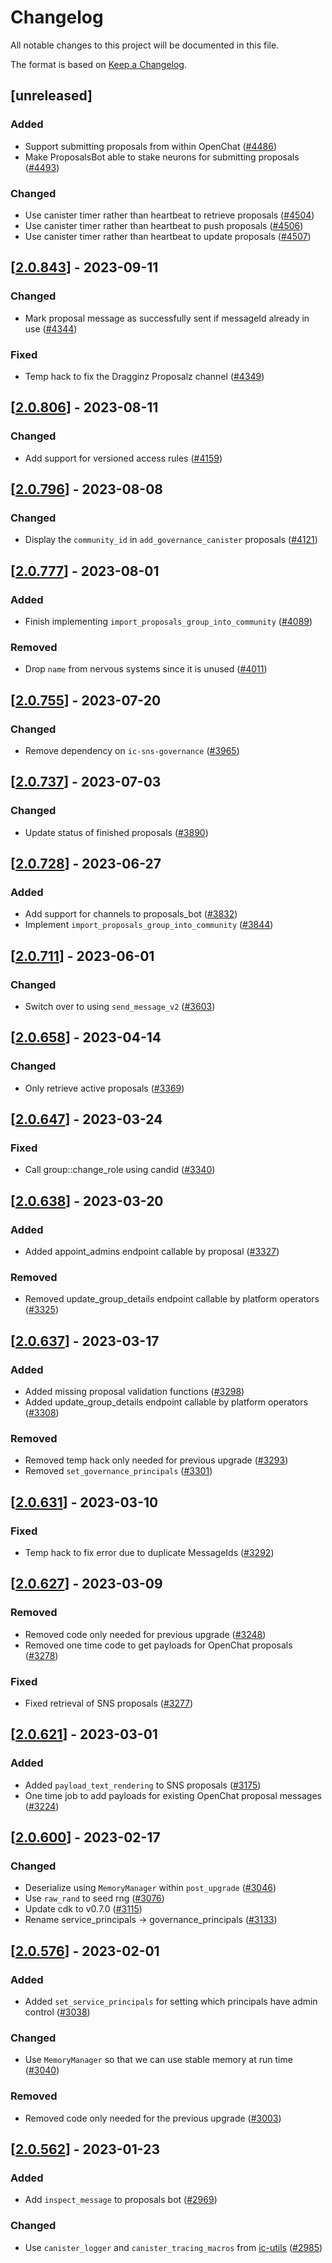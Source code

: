 # Changelog
All notable changes to this project will be documented in this file.

The format is based on [Keep a Changelog](https://keepachangelog.com/en/1.0.0/).

## [unreleased]

### Added

- Support submitting proposals from within OpenChat ([#4486](https://github.com/open-chat-labs/open-chat/pull/4486))
- Make ProposalsBot able to stake neurons for submitting proposals ([#4493](https://github.com/open-chat-labs/open-chat/pull/4493))

### Changed

- Use canister timer rather than heartbeat to retrieve proposals ([#4504](https://github.com/open-chat-labs/open-chat/pull/4504))
- Use canister timer rather than heartbeat to push proposals ([#4506](https://github.com/open-chat-labs/open-chat/pull/4506))
- Use canister timer rather than heartbeat to update proposals ([#4507](https://github.com/open-chat-labs/open-chat/pull/4507))

## [[2.0.843](https://github.com/open-chat-labs/open-chat/releases/tag/v2.0.843-proposals_bot)] - 2023-09-11

### Changed

- Mark proposal message as successfully sent if messageId already in use ([#4344](https://github.com/open-chat-labs/open-chat/pull/4344))

### Fixed

- Temp hack to fix the Dragginz Proposalz channel ([#4349](https://github.com/open-chat-labs/open-chat/pull/4349))

## [[2.0.806](https://github.com/open-chat-labs/open-chat/releases/tag/v2.0.806-proposals_bot)] - 2023-08-11

### Changed

- Add support for versioned access rules ([#4159](https://github.com/open-chat-labs/open-chat/pull/4159))

## [[2.0.796](https://github.com/open-chat-labs/open-chat/releases/tag/v2.0.796-proposals_bot)] - 2023-08-08

### Changed

- Display the `community_id` in `add_governance_canister` proposals ([#4121](https://github.com/open-chat-labs/open-chat/pull/4121))

## [[2.0.777](https://github.com/open-chat-labs/open-chat/releases/tag/v2.0.777-proposals_bot)] - 2023-08-01

### Added

- Finish implementing `import_proposals_group_into_community` ([#4089](https://github.com/open-chat-labs/open-chat/pull/4089))

### Removed

- Drop `name` from nervous systems since it is unused ([#4011](https://github.com/open-chat-labs/open-chat/pull/4011))

## [[2.0.755](https://github.com/open-chat-labs/open-chat/releases/tag/v2.0.755-proposals_bot)] - 2023-07-20

### Changed

- Remove dependency on `ic-sns-governance` ([#3965](https://github.com/open-chat-labs/open-chat/pull/3965))

## [[2.0.737](https://github.com/open-chat-labs/open-chat/releases/tag/v2.0.737-proposals_bot)] - 2023-07-03

### Changed

- Update status of finished proposals ([#3890](https://github.com/open-chat-labs/open-chat/pull/3890))

## [[2.0.728](https://github.com/open-chat-labs/open-chat/releases/tag/v2.0.728-proposals_bot)] - 2023-06-27

### Added

- Add support for channels to proposals_bot ([#3832](https://github.com/open-chat-labs/open-chat/pull/3832))
- Implement `import_proposals_group_into_community` ([#3844](https://github.com/open-chat-labs/open-chat/pull/3844))

## [[2.0.711](https://github.com/open-chat-labs/open-chat/releases/tag/v2.0.711-proposals_bot)] - 2023-06-01

### Changed

- Switch over to using `send_message_v2` ([#3603](https://github.com/open-chat-labs/open-chat/pull/3603))

## [[2.0.658](https://github.com/open-chat-labs/open-chat/releases/tag/v2.0.658-proposals_bot)] - 2023-04-14

### Changed

- Only retrieve active proposals ([#3369](https://github.com/open-chat-labs/open-chat/pull/3369))

## [[2.0.647](https://github.com/open-chat-labs/open-chat/releases/tag/v2.0.647-proposals_bot)] - 2023-03-24

### Fixed

- Call group::change_role using candid ([#3340](https://github.com/open-chat-labs/open-chat/pull/3340))

## [[2.0.638](https://github.com/open-chat-labs/open-chat/releases/tag/v2.0.638-proposals_bot)] - 2023-03-20

### Added

- Added appoint_admins endpoint callable by proposal ([#3327](https://github.com/open-chat-labs/open-chat/pull/3327))

### Removed

- Removed update_group_details endpoint callable by platform operators ([#3325](https://github.com/open-chat-labs/open-chat/pull/3325))

## [[2.0.637](https://github.com/open-chat-labs/open-chat/releases/tag/v2.0.637-proposals_bot)] - 2023-03-17

### Added

- Added missing proposal validation functions ([#3298](https://github.com/open-chat-labs/open-chat/pull/3298))
- Added update_group_details endpoint callable by platform operators ([#3308](https://github.com/open-chat-labs/open-chat/pull/3308))

### Removed

- Removed temp hack only needed for previous upgrade ([#3293](https://github.com/open-chat-labs/open-chat/pull/3293))
- Removed `set_governance_principals` ([#3301](https://github.com/open-chat-labs/open-chat/pull/3301))

## [[2.0.631](https://github.com/open-chat-labs/open-chat/releases/tag/v2.0.631-proposals_bot)] - 2023-03-10

### Fixed

- Temp hack to fix error due to duplicate MessageIds ([#3292](https://github.com/open-chat-labs/open-chat/pull/3292))

## [[2.0.627](https://github.com/open-chat-labs/open-chat/releases/tag/v2.0.627-proposals_bot)] - 2023-03-09

### Removed

- Removed code only needed for previous upgrade ([#3248](https://github.com/open-chat-labs/open-chat/pull/3248))
- Removed one time code to get payloads for OpenChat proposals ([#3278](https://github.com/open-chat-labs/open-chat/pull/3278))

### Fixed

- Fixed retrieval of SNS proposals ([#3277](https://github.com/open-chat-labs/open-chat/pull/3277))

## [[2.0.621](https://github.com/open-chat-labs/open-chat/releases/tag/v2.0.621-proposals_bot)] - 2023-03-01

### Added

- Added `payload_text_rendering` to SNS proposals ([#3175](https://github.com/open-chat-labs/open-chat/pull/3175))
- One time job to add payloads for existing OpenChat proposal messages ([#3224](https://github.com/open-chat-labs/open-chat/pull/3224))

## [[2.0.600](https://github.com/open-chat-labs/open-chat/releases/tag/v2.0.600-proposals_bot)] - 2023-02-17

### Changed

- Deserialize using `MemoryManager` within `post_upgrade` ([#3046](https://github.com/open-chat-labs/open-chat/pull/3046))
- Use `raw_rand` to seed rng ([#3076](https://github.com/open-chat-labs/open-chat/pull/3076))
- Update cdk to v0.7.0 ([#3115](https://github.com/open-chat-labs/open-chat/pull/3115))
- Rename service_principals -> governance_principals ([#3133](https://github.com/open-chat-labs/open-chat/pull/3133))

## [[2.0.576](https://github.com/open-chat-labs/open-chat/releases/tag/v2.0.576-proposals_bot)] - 2023-02-01

### Added

- Added `set_service_principals` for setting which principals have admin control ([#3038](https://github.com/open-chat-labs/open-chat/pull/3038))

### Changed

- Use `MemoryManager` so that we can use stable memory at run time ([#3040](https://github.com/open-chat-labs/open-chat/pull/3040))

### Removed

- Removed code only needed for the previous upgrade ([#3003](https://github.com/open-chat-labs/open-chat/pull/3003))

## [[2.0.562](https://github.com/open-chat-labs/open-chat/releases/tag/v2.0.562-proposals_bot)] - 2023-01-23

### Added

- Add `inspect_message` to proposals bot ([#2969](https://github.com/open-chat-labs/open-chat/pull/2969))

### Changed

- Use `canister_logger` and `canister_tracing_macros` from [ic-utils](https://github.com/open-chat-labs/ic-utils) ([#2985](https://github.com/open-chat-labs/open-chat/pull/2985))
